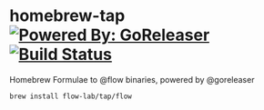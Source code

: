 # homebrew-tap [![Powered By: GoReleaser](https://img.shields.io/badge/powered%20by-goreleaser-green.svg?style=flat-square)](https://github.com/goreleaser) [![Build Status](https://travis-ci.org/flow-lab/homebrew-tap.svg?branch=master)](https://travis-ci.org/flow-lab/homebrew-tap)

Homebrew Formulae to @flow binaries, powered by @goreleaser

```sh
brew install flow-lab/tap/flow
```

